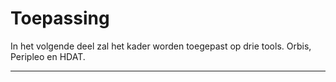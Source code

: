 # Toepassing

In het volgende deel zal het kader worden toegepast op drie tools. Orbis, Peripleo en HDAT.

---- 
